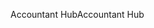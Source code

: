 <span data-ttu-id="c1eef-101">Accountant Hub</span><span class="sxs-lookup"><span data-stu-id="c1eef-101">Accountant Hub</span></span>
